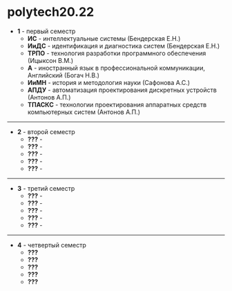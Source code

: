 # polytech20.22

* **1** - первый семестр 
  * **ИС** - интеллектуальные системы (Бендерская Е.Н.)
  * **ИиДС** - идентификация и диагностика систем (Бендерская Е.Н.)
  * **ТРПО** - технология разработки программного обеспечения (Ицыксон В.М.)
  * **А** - иностранный язык в профессиональной коммуникации, Английский (Богач Н.В.)
  * **ИиМН** - история и методология науки (Сафонова А.С.)
  * **АПДУ** - автоматизация проектирования дискретных устройств (Антонов А.П.)
  * **ТПАСКС** - технологии проектирования аппаратных средств компьютерных систем (Антонов А.П.)

---

* **2** - второй семестр
  * **???** - 
  * **???** - 
  * **???** - 
  * **???** - 
  * **???** - 

---

* **3** - третий семестр
  * **???** - 
  * **???** - 
  * **???** - 
  * **???** - 
  * **???** - 

---

* **4** - четвертый семестр
  * **???**
  * **???**
  * **???**
  * **???**
  * **???**



